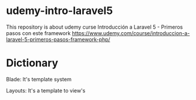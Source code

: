 # udemy-intro-laravel5
This repository is about udemy curse Introducción a Laravel 5 - Primeros pasos con este framework https://www.udemy.com/course/introduccion-a-laravel-5-primeros-pasos-framework-php/

# Dictionary
Blade: It's template system

Layouts: It's a template to view's
